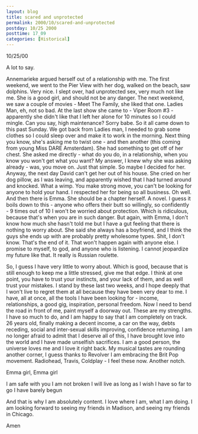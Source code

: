 ```yaml
---
layout: blog
title: scared and unprotected
permalink: 2000/10/scared-and-unprotected
postday: 10/25 2000
posttime: 17_09
categories: [Historical]
---
```


10/25/00

A lot to say.

Annemarieke argued herself out of a relationship with me. The first weekend, we went to the Pier View with her dog, walked on the beach, saw dolphins. Very nice. I slept over, had unprotected sex, very much not like me. She is a good girl, and should not be any danger. The next weekend, we saw a couple of movies - Meet The Family, she liked that one. Ladies Man, eh, not so bad. At the last show she came to - Viper Room #3 - apparently she didn't like that I left her alone for 10 minutes so I could mingle. Can you say, high maintenance? Sorry babe.
So it all came down to this past Sunday. We got back from Ladies man, I needed to grab some clothes so I could sleep over and make it to work in the morning. Next thing you know, she's asking me to twist one - and then another (this coming from young Miss DARE Amsterdam). She had something to get off of her chest. She asked me directly - what do you do, in a relationship, when you know you won't get what you want? My answer, I knew why she was asking already - was, you move on. Just that simple. So maybe I decided for her.
Anyway, the next day David can't get her out of his house. She cried on her dog pillow, as I was leaving, and apparently wished that I had turned around and knocked. What a wimp. You make strong move, you can't be looking for anyone to hold your hand. I respected her for being so all business. Oh well.
And then there is Emma. She should be a chapter herself. A novel. I guess it boils down to this - anyone who offers their butt so willingly, so confidently - 9 times out of 10 I won't be worried about protection. Which is ridiculous, because that's when you are in such danger. But again, with Emma, I don't know how much she hasn't told me but I have a gut feeling that there is nothing to worry about. She said she always has a boyfriend, and I think the guys she ends up with are probably pretty wholesome types.
Shit, I don't know. That's the end of it. That won't happen again with anyone else. I promise to myself, to god, and anyone who is listening. I cannot jeopardize my future like that. It really is Russian roulette.

So, I guess I have very little to worry about. Which is good, because that is still enough to keep me a little stressed, give me that edge. I think at one point, you have to trust your instincts, and your lack of them, and as well trust your mistakes. I stand by these last two weeks, and I hope deeply that I won't live to regret them at all because they have been very dear to me. I have, all at once, all the tools I have been looking for - income, relationships, a good gig, inspiration, personal freedom. Now I need to bend the road in front of me, paint myself a doorway out. These are my strengths.
I have so much to do, and I am happy to say that I am completely on track. 26 years old, finally making a decent income, a car on the way, debts receding, social and inter-sexual skills improving, confidence returning. I am no longer afraid to admit that I deserve all of this, I have brought love into the world and I have made unselfish sacrifices. I am a good person, the universe loves me and I love it right back.
My musical tastes are rounding another corner, I guess thanks to Revolver I am embracing the Brit Pop movement. Radiohead, Travis, Coldplay - I feel these now. Another notch.

Emma girl, Emma girl

I am safe with you
I am not broken
I will live as long as I wish
I have so far to go
I have barely begun

And that is why I am absolutely content. I love where I am, what I am doing. I am looking forward to seeing my friends in Madison, and seeing my friends in Chicago.

Amen

